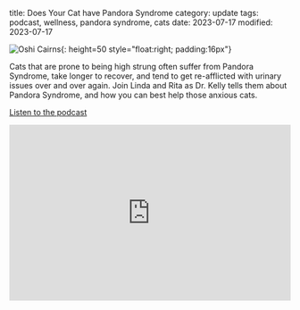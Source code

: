 title: Does Your Cat have Pandora Syndrome
category: update
tags: podcast, wellness, pandora syndrome, cats
date: 2023-07-17
modified: 2023-07-17

![Oshi Cairns]({static}/images/oshi.jpg){: height=50 style="float:right; padding:16px"}

Cats that are prone to being high strung often suffer from Pandora Syndrome, take longer to recover, and tend to get re-afflicted with urinary issues over and over again. Join Linda and Rita as Dr. Kelly tells them about Pandora Syndrome, and how you can best help those anxious cats.

[Listen to the podcast](https://www.petliferadio.com/19catsandcountingep95.html)

<iframe width="100%" height="315" src="https://www.youtube.com/embed/oktxHdCDaPo" title="YouTube video player" frameborder="0" allow="accelerometer; autoplay; clipboard-write; encrypted-media; gyroscope; picture-in-picture; web-share" allowfullscreen></iframe>
